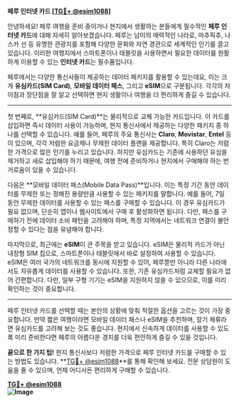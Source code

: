 **페루 인터넷 카드 [[TG💪+ @esim1088](https://t.me/s/esim1088)]**

안녕하세요! 페루 여행을 준비 중이거나 현지에서 생활하는 분들에게 필수적인 **페루 인터넷 카드**에 대해 자세히 알아보겠습니다. 페루는 남미의 매력적인 나라로, 마추픽추, 나스카 선 등 유명한 관광지를 포함해 다양한 문화와 자연 경관으로 세계적인 인기를 끌고 있습니다. 이러한 여행지에서 스마트폰이나 태블릿을 사용하면서 필요한 데이터를 원활하게 이용할 수 있는 **인터넷 카드**는 필수품입니다.

페루에서는 다양한 통신사들이 제공하는 데이터 패키지를 활용할 수 있는데요, 이는 크게 **유심카드(SIM Card)**, **모바일 데이터 패스**, 그리고 **eSIM**으로 구분됩니다. 각각의 차이점과 장단점을 잘 알고 선택하면 현지 생활이나 여행을 더 편리하게 즐길 수 있습니다.

---

첫 번째로, **유심카드(SIM Card)**는 물리적으로 교체 가능한 카드입니다. 이 카드를 삽입하면 즉시 데이터 사용이 가능하며, 현지 통신사에서 제공하는 다양한 패키지 중 하나를 선택할 수 있습니다. 예를 들어, 페루의 주요 통신사는 **Claro**, **Movistar**, **Entel** 등이 있으며, 각각 저렴한 요금제나 무제한 데이터 플랜을 제공합니다. 특히 Claro는 저렴한 가격으로 많은 인기를 누리고 있습니다. 하지만 유심카드는 기존에 사용하던 유심을 제거하고 새로 삽입해야 하기 때문에, 여행 전에 준비하거나 현지에서 구매해야 하는 번거로움이 있을 수 있습니다.

다음은 **모바일 데이터 패스(Mobile Data Pass)**입니다. 이는 특정 기간 동안 데이터를 무제한 또는 정해진 용량만큼 사용할 수 있는 패키지를 말합니다. 예를 들어, 7일 동안 무제한 데이터를 사용할 수 있는 패스를 구매할 수 있습니다. 이 경우 유심카드가 필요 없으며, 단순히 앱이나 웹사이트에서 구매 후 활성화하면 됩니다. 다만, 패스를 구매하기 전에 데이터 소비 패턴을 고려해야 하며, 특정 지역에서는 네트워크 연결이 불안정할 수 있다는 점을 유념해야 합니다.

마지막으로, 최근에는 **eSIM**이 큰 주목을 받고 있습니다. eSIM은 물리적 카드가 아닌 내장형 SIM 칩으로, 스마트폰이나 태블릿에서 바로 설정하여 사용할 수 있습니다. eSIM은 여러 국가의 네트워크를 동시에 지원할 수 있어, 페루뿐만 아니라 다른 나라에서도 자유롭게 데이터를 사용할 수 있습니다. 또한, 기존 유심카드처럼 교체할 필요가 없어 간편합니다. 다만, 일부 구형 기기는 eSIM을 지원하지 않을 수 있으므로, 이를 미리 확인하는 것이 중요합니다.

---

페루 인터넷 카드를 선택할 때는 본인의 상황에 맞춰 적절한 옵션을 고르는 것이 가장 중요합니다. 만약 짧은 여행이라면 모바일 데이터 패스나 eSIM을 추천하며, 장기 체류라면 유심카드를 고려해 보는 것도 좋습니다. 현지에서 신속하게 데이터를 사용할 수 있도록 미리 준비한다면 페루의 아름다운 경치를 더욱 편안하게 즐길 수 있을 것입니다.

**끝으로 한 가지 팁!** 현지 통신사보다 저렴한 가격으로 페루 인터넷 카드를 구매할 수 있는 방법도 있습니다. **[TG💪+ @esim1088](https://t.me/s/esim1088)**를 통해 확인해 보세요. 전문 상담원이 도움을 줄 수 있으며, 언제 어디서든 편리하게 구매할 수 있습니다.

**[TG💪+ @esim1088](https://t.me/s/esim1088)  
![Image](https://i.postimg.cc/Y0z9fWf4/image.png)**